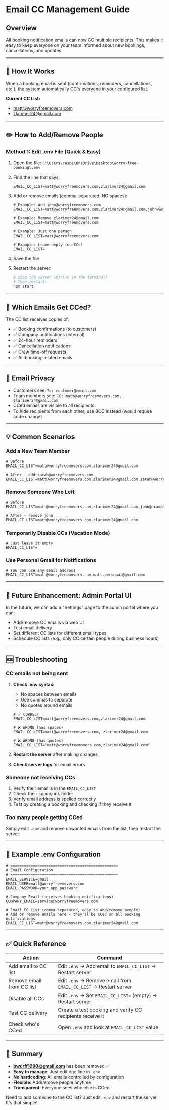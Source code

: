 # Email CC Management Guide

## Overview

All booking notification emails can now CC multiple recipients. This makes it easy to keep everyone on your team informed about new bookings, cancellations, and updates.

---

## 🎯 How It Works

When a booking email is sent (confirmations, reminders, cancellations, etc.), the system automatically CC's everyone in your configured list.

**Current CC List:**
- matt@worryfreemovers.com
- zlarimer24@gmail.com

---

## ✏️ How to Add/Remove People

### Method 1: Edit .env File (Quick & Easy)

1. Open the file: `C:\Users\caspe\OneDrive\Desktop\worry-free-booking\.env`

2. Find the line that says:
   ```
   EMAIL_CC_LIST=matt@worryfreemovers.com,zlarimer24@gmail.com
   ```

3. Add or remove emails (comma-separated, NO spaces):
   ```
   # Example: Add john@worryfreemovers.com
   EMAIL_CC_LIST=matt@worryfreemovers.com,zlarimer24@gmail.com,john@worryfreemovers.com

   # Example: Remove zlarimer24@gmail.com
   EMAIL_CC_LIST=matt@worryfreemovers.com

   # Example: Just one person
   EMAIL_CC_LIST=matt@worryfreemovers.com

   # Example: Leave empty (no CCs)
   EMAIL_CC_LIST=
   ```

4. Save the file

5. Restart the server:
   ```bash
   # Stop the server (Ctrl+C in the terminal)
   # Then restart:
   npm start
   ```

---

## 📧 Which Emails Get CCed?

The CC list receives copies of:
- ✅ Booking confirmations (to customers)
- ✅ Company notifications (internal)
- ✅ 24-hour reminders
- ✅ Cancellation notifications
- ✅ Crew time-off requests
- ✅ All booking-related emails

---

## 🔐 Email Privacy

- Customers see: `To: customer@email.com`
- Team members see: `CC: matt@worryfreemovers.com, zlarimer24@gmail.com`
- CCed emails are visible to all recipients
- To hide recipients from each other, use BCC instead (would require code change)

---

## 💡 Common Scenarios

### Add a New Team Member
```env
# Before
EMAIL_CC_LIST=matt@worryfreemovers.com,zlarimer24@gmail.com

# After - add sarah@worryfreemovers.com
EMAIL_CC_LIST=matt@worryfreemovers.com,zlarimer24@gmail.com,sarah@worryfreemovers.com
```

### Remove Someone Who Left
```env
# Before
EMAIL_CC_LIST=matt@worryfreemovers.com,zlarimer24@gmail.com,john@example.com

# After - remove john
EMAIL_CC_LIST=matt@worryfreemovers.com,zlarimer24@gmail.com
```

### Temporarily Disable CCs (Vacation Mode)
```env
# Just leave it empty
EMAIL_CC_LIST=
```

### Use Personal Gmail for Notifications
```env
# You can use any email address
EMAIL_CC_LIST=matt@worryfreemovers.com,matt.personal@gmail.com
```

---

## 🚀 Future Enhancement: Admin Portal UI

In the future, we can add a "Settings" page to the admin portal where you can:
- Add/remove CC emails via web UI
- Test email delivery
- Set different CC lists for different email types
- Schedule CC lists (e.g., only CC certain people during business hours)

---

## 🆘 Troubleshooting

### CC emails not being sent

1. **Check .env syntax:**
   - No spaces between emails
   - Use commas to separate
   - No quotes around emails

   ```env
   # ✅ CORRECT
   EMAIL_CC_LIST=matt@worryfreemovers.com,zlarimer24@gmail.com

   # ❌ WRONG (has spaces)
   EMAIL_CC_LIST=matt@worryfreemovers.com, zlarimer24@gmail.com

   # ❌ WRONG (has quotes)
   EMAIL_CC_LIST="matt@worryfreemovers.com,zlarimer24@gmail.com"
   ```

2. **Restart the server** after making changes

3. **Check server logs** for email errors

### Someone not receiving CCs

1. Verify their email is in the `EMAIL_CC_LIST`
2. Check their spam/junk folder
3. Verify email address is spelled correctly
4. Test by creating a booking and checking if they receive it

### Too many people getting CCed

Simply edit `.env` and remove unwanted emails from the list, then restart the server.

---

## 📝 Example .env Configuration

```env
# ================================================
# Email Configuration
# ================================================
EMAIL_SERVICE=gmail
EMAIL_USER=matt@worryfreemovers.com
EMAIL_PASSWORD=your_app_password

# Company Email (receives booking notifications)
COMPANY_EMAIL=service@worryfreemovers.com

# Email CC List (comma-separated, easy to add/remove people)
# Add or remove emails here - they'll be CCed on all booking notifications
EMAIL_CC_LIST=matt@worryfreemovers.com,zlarimer24@gmail.com
```

---

## ✅ Quick Reference

| Action | Command |
|--------|---------|
| Add email to CC list | Edit `.env` → Add email to `EMAIL_CC_LIST` → Restart server |
| Remove email from CC list | Edit `.env` → Remove email from `EMAIL_CC_LIST` → Restart server |
| Disable all CCs | Edit `.env` → Set `EMAIL_CC_LIST=` (empty) → Restart server |
| Test CC delivery | Create a test booking and verify CC recipients receive it |
| Check who's CCed | Open `.env` and look at `EMAIL_CC_LIST` value |

---

## 🎯 Summary

- **bwdrff1990@gmail.com** has been removed ✅
- **Easy to manage**: Just edit one line in `.env`
- **No hardcoding**: All emails controlled by configuration
- **Flexible**: Add/remove people anytime
- **Transparent**: Everyone sees who else is CCed

Need to add someone to the CC list? Just edit `.env` and restart the server. It's that simple!
